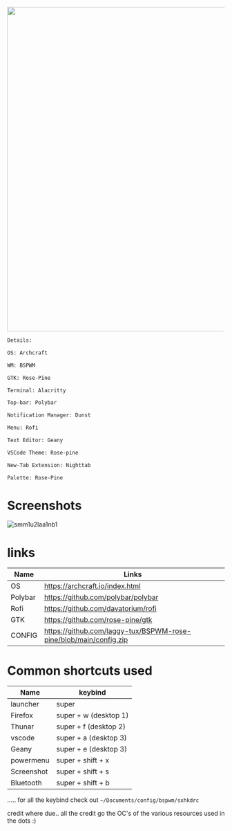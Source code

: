 <p align="center">
    <img width="750" src="https://github.com/laggy-tux/BSPWM-rose-pine/assets/85402808/07bcfc71-edae-4e2e-aefc-7af05682e973" 
</p>


```ocaml
Details:

OS: Archcraft

WM: BSPWM

GTK: Rose-Pine

Terminal: Alacritty

Top-bar: Polybar

Notification Manager: Dunst

Menu: Rofi

Text Editor: Geany

VSCode Theme: Rose-pine

New-Tab Extension: Nighttab 

Palette: Rose-Pine
```

# Screenshots

![smm1u2laa1nb1](https://github.com/laggy-tux/BSPWM-rose-pine/assets/85402808/b13d238f-8fa6-4cb7-a737-ec287db7d399)


# links

| Name | Links |
| --- | --- |
| OS | https://archcraft.io/index.html |
| Polybar | https://github.com/polybar/polybar |
| Rofi | https://github.com/davatorium/rofi |
| GTK | https://github.com/rose-pine/gtk |
| CONFIG | https://github.com/laggy-tux/BSPWM-rose-pine/blob/main/config.zip |

# Common shortcuts used 
| Name | keybind |
| --- | --- |
|launcher | super |
| Firefox | super + w (desktop 1) |
| Thunar | super + f (desktop 2) |
| vscode | super + a (desktop 3) |
| Geany | super + e (desktop 3) |
| powermenu | super + shift + x |
| Screenshot | super + shift + s |
| Bluetooth | super + shift + b |

..... for all the keybind check out  ``` ~/Documents/config/bspwm/sxhkdrc ```


credit where due.. all the credit go the OC's of the various resources used in the dots :)
